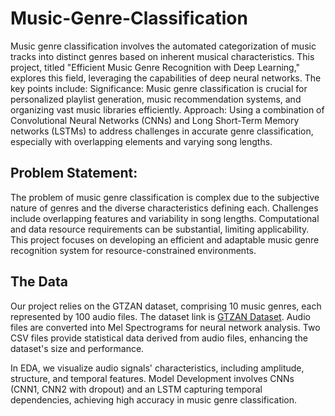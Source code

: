 # Music-Genre-Classification

Music genre classification involves the automated categorization of music tracks into distinct genres based on inherent musical characteristics. This project, titled "Efficient Music Genre Recognition with Deep Learning," explores this field, leveraging the capabilities of deep neural networks. 
The key points include:
Significance: Music genre classification is crucial for personalized playlist generation, music recommendation systems, and organizing vast music libraries efficiently.
Approach: Using a combination of Convolutional Neural Networks (CNNs) and Long Short-Term Memory networks (LSTMs) to address challenges in accurate genre classification, especially with overlapping elements and varying song lengths.

## Problem Statement:

The problem of music genre classification is complex due to the subjective nature of genres and the diverse characteristics defining each. Challenges include overlapping features and variability in song lengths. Computational and data resource requirements can be substantial, limiting applicability. This project focuses on developing an efficient and adaptable music genre recognition system for resource-constrained environments.

## The Data

Our project relies on the GTZAN dataset, comprising 10 music genres, each represented by 100 audio files. The dataset link is [GTZAN Dataset](https://www.kaggle.com/datasets/andradaolteanu/gtzan-dataset-music-genre-classification). Audio files are converted into Mel Spectrograms for neural network analysis. Two CSV files provide statistical data derived from audio files, enhancing the dataset's size and performance.

In EDA, we visualize audio signals' characteristics, including amplitude, structure, and temporal features. Model Development involves CNNs (CNN1, CNN2 with dropout) and an LSTM capturing temporal dependencies, achieving high accuracy in music genre classification.

